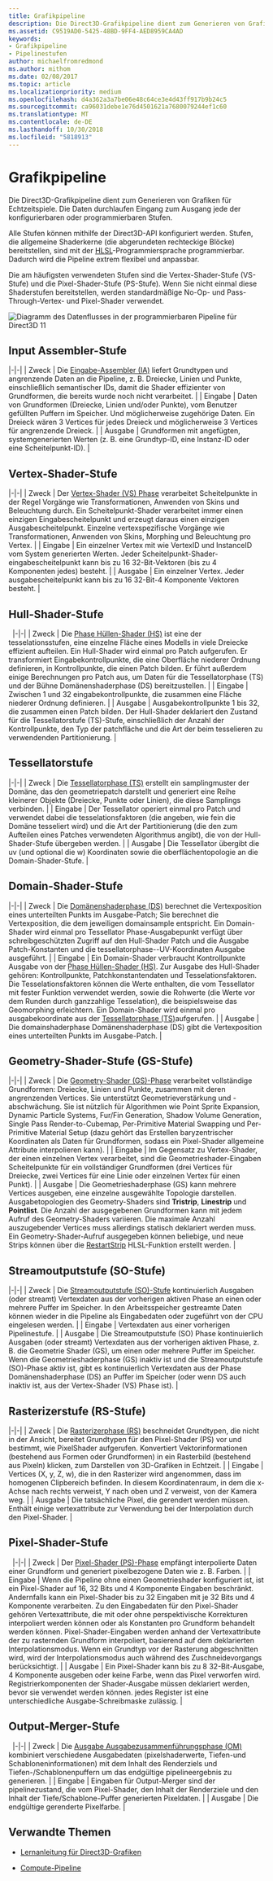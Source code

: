 ```yaml
---
title: Grafikpipeline
description: Die Direct3D-Grafikpipeline dient zum Generieren von Grafiken für Echtzeitspiele. Die Daten durchlaufen vom Eingang zum Ausgang jede der konfigurierbaren oder programmierbaren Stufen.
ms.assetid: C9519AD0-5425-48BD-9FF4-AED8959CA4AD
keywords:
- Grafikpipeline
- Pipelinestufen
author: michaelfromredmond
ms.author: mithom
ms.date: 02/08/2017
ms.topic: article
ms.localizationpriority: medium
ms.openlocfilehash: d4a362a3a7be06e48c64ce3e4d43ff917b9b24c5
ms.sourcegitcommit: ca96031debe1e76d4501621a7680079244ef1c60
ms.translationtype: MT
ms.contentlocale: de-DE
ms.lasthandoff: 10/30/2018
ms.locfileid: "5818913"
---
```

# <a name="graphics-pipeline"></a>Grafikpipeline


Die Direct3D-Grafikpipeline dient zum Generieren von Grafiken für Echtzeitspiele. Die Daten durchlaufen Eingang zum Ausgang jede der konfigurierbaren oder programmierbaren Stufen.

Alle Stufen können mithilfe der Direct3D-API konfiguriert werden. Stufen, die allgemeine Shaderkerne (die abgerundeten rechteckige Blöcke) bereitstellen, sind mit der [HLSL](https://msdn.microsoft.com/library/windows/desktop/bb509561)-Programmiersprache programmierbar. Dadurch wird die Pipeline extrem flexibel und anpassbar.

Die am häufigsten verwendeten Stufen sind die Vertex-Shader-Stufe (VS-Stufe) und die Pixel-Shader-Stufe (PS-Stufe). Wenn Sie nicht einmal diese Shaderstufen bereitstellen, werden standardmäßige No-Op- und Pass-Through-Vertex- und Pixel-Shader verwendet.

![Diagramm des Datenflusses in der programmierbaren Pipeline für Direct3D 11](images/d3d11-pipeline-stages.jpg)

## <a name="input-assembler-stage"></a>Input Assembler-Stufe

|-|-| | Zweck | Die [Eingabe-Assembler (IA)](input-assembler-stage--ia-.md) liefert Grundtypen und angrenzende Daten an die Pipeline, z. B. Dreiecke, Linien und Punkte, einschließlich semantischer IDs, damit die Shader effizienter von Grundformen, die bereits wurde noch nicht verarbeitet. | | Eingabe | Daten von Grundformen (Dreiecke, Linien und/oder Punkte), vom Benutzer gefüllten Puffern im Speicher. Und möglicherweise zugehörige Daten. Ein Dreieck wären 3 Vertices für jedes Dreieck und möglicherweise 3 Vertices für angrenzende Dreieck. | | Ausgabe | Grundformen mit angefügten, systemgenerierten Werten (z. B. eine Grundtyp-ID, eine Instanz-ID oder eine Scheitelpunkt-ID). |

## <a name="vertex-shader-stage"></a>Vertex-Shader-Stufe

|-|-| | Zweck | Der [Vertex-Shader (VS) Phase](vertex-shader-stage--vs-.md) verarbeitet Scheitelpunkte in der Regel Vorgänge wie Transformationen, Anwenden von Skins und Beleuchtung durch. Ein Scheitelpunkt-Shader verarbeitet immer einen einzigen Eingabescheitelpunkt und erzeugt daraus einen einzigen Ausgabescheitelpunkt. Einzelne vertexspezifische Vorgänge wie Transformationen, Anwenden von Skins, Morphing und Beleuchtung pro Vertex. | | Eingabe | Ein einzelner Vertex mit wie VertexID und InstanceID vom System generierten Werten. Jeder Scheitelpunkt-Shader-eingabescheitelpunkt kann bis zu 16 32-Bit-Vektoren (bis zu 4 Komponenten jedes) besteht. | | Ausgabe | Ein einzelner Vertex. Jeder ausgabescheitelpunkt kann bis zu 16 32-Bit-4 Komponente Vektoren besteht. |
 
## <a name="hull-shader-stage"></a>Hull-Shader-Stufe
 
|-|-| | Zweck | Die [Phase Hüllen-Shader (HS)](hull-shader-stage--hs-.md) ist eine der tesselationsstufen, eine einzelne Fläche eines Modells in viele Dreiecke effizient aufteilen. Ein Hull-Shader wird einmal pro Patch aufgerufen. Er transformiert Eingabekontrollpunkte, die eine Oberfläche niederer Ordnung definieren, in Kontrollpunkte, die einen Patch bilden. Er führt außerdem einige Berechnungen pro Patch aus, um Daten für die Tessellatorphase (TS) und der Bühne Domänenshaderphase (DS) bereitzustellen. | | Eingabe | Zwischen 1 und 32 eingabekontrollpunkte, die zusammen eine Fläche niederer Ordnung definieren. | | Ausgabe | Ausgabekontrollpunkte 1 bis 32, die zusammen einen Patch bilden. Der Hull-Shader deklariert den Zustand für die Tessellatorstufe (TS)-Stufe, einschließlich der Anzahl der Kontrollpunkte, den Typ der patchfläche und die Art der beim tesselieren zu verwendenden Partitionierung. |

## <a name="tessellator-stage"></a>Tessellatorstufe

|-|-| | Zweck | Die [Tessellatorphase (TS)](tessellator-stage--ts-.md) erstellt ein samplingmuster der Domäne, das den geometriepatch darstellt und generiert eine Reihe kleinerer Objekte (Dreiecke, Punkte oder Linien), die diese Samplings verbinden. | | Eingabe | Der Tessellator operiert einmal pro Patch und verwendet dabei die tesselationsfaktoren (die angeben, wie fein die Domäne tesseliert wird) und die Art der Partitionierung (die den zum Aufteilen eines Patches verwendeten Algorithmus angibt), die von der Hull-Shader-Stufe übergeben werden. | | Ausgabe | Die Tessellator übergibt die uv (und optional die w) Koordinaten sowie die oberflächentopologie an die Domain-Shader-Stufe. |

## <a name="domain-shader-stage"></a>Domain-Shader-Stufe

|-|-| | Zweck | Die [Domänenshaderphase (DS)](domain-shader-stage--ds-.md) berechnet die Vertexposition eines unterteilten Punkts im Ausgabe-Patch; Sie berechnet die Vertexposition, die dem jeweiligen domainsample entspricht. Ein Domain-Shader wird einmal pro Tessellator Phase-Ausgabepunkt verfügt über schreibgeschützten Zugriff auf den Hull-Shader Patch und die Ausgabe Patch-Konstanten und die tessellatorphase--UV-Koordinaten Ausgabe ausgeführt. | | Eingabe | Ein Domain-Shader verbraucht Kontrollpunkte Ausgabe von der [Phase Hüllen-Shader (HS)](hull-shader-stage--hs-.md). Zur Ausgabe des Hull-Shader gehören: Kontrollpunkte, Patchkonstantendaten und Tesselationsfaktoren. Die Tesselationsfaktoren können die Werte enthalten, die vom Tessellator mit fester Funktion verwendet werden, sowie die Rohwerte (die Werte vor dem Runden durch ganzzahlige Tesselation), die beispielsweise das Geomorphing erleichtern. Ein Domain-Shader wird einmal pro ausgabekoordinate aus der [Tessellatorphase (TS)](tessellator-stage--ts-.md)aufgerufen. | | Ausgabe | Die domainshaderphase Domänenshaderphase (DS) gibt die Vertexposition eines unterteilten Punkts im Ausgabe-Patch. |

## <a name="geometry-shader-stage"></a>Geometry-Shader-Stufe (GS-Stufe)

|-|-| | Zweck | Die [Geometry-Shader (GS)-Phase](geometry-shader-stage--gs-.md) verarbeitet vollständige Grundformen: Dreiecke, Linien und Punkte, zusammen mit deren angrenzenden Vertices. Sie unterstützt Geometrieverstärkung und -abschwächung. Sie ist nützlich für Algorithmen wie Point Sprite Expansion, Dynamic Particle Systems, Fur/Fin Generation, Shadow Volume Generation, Single Pass Render-to-Cubemap, Per-Primitive Material Swapping und Per-Primitive Material Setup (dazu gehört das Erstellen baryzentrischer Koordinaten als Daten für Grundformen, sodass ein Pixel-Shader allgemeine Attribute interpolieren kann). | | Eingabe | Im Gegensatz zu Vertex-Shader, der einen einzelnen Vertex verarbeitet, sind die Geometrieshader-Eingaben Scheitelpunkte für ein vollständiger Grundformen (drei Vertices für Dreiecke, zwei Vertices für eine Linie oder einzelnen Vertex für einen Punkt). | | Ausgabe | Die Geometrieshaderphase (GS) kann mehrere Vertices ausgeben, eine einzelne ausgewählte Topologie darstellen. Ausgabetopologien des Geometry-Shaders sind <strong>Tristrip</strong>, <strong>Linestrip</strong> und <strong>Pointlist</strong>. Die Anzahl der ausgegebenen Grundformen kann mit jedem Aufruf des Geometry-Shaders variieren. Die maximale Anzahl auszugebender Vertices muss allerdings statisch deklariert werden muss. Ein Geometry-Shader-Aufruf ausgegeben können beliebige, und neue Strips können über die [RestartStrip](https://msdn.microsoft.com/library/windows/desktop/bb509660) HLSL-Funktion erstellt werden. |

## <a name="stream-output-stage"></a>Streamoutputstufe (SO-Stufe)

|-|-| | Zweck | Die [Streamoutputstufe (SO)-Stufe](stream-output-stage--so-.md) kontinuierlich Ausgaben (oder streamt) Vertexdaten aus der vorherigen aktiven Phase an einen oder mehrere Puffer im Speicher. In den Arbeitsspeicher gestreamte Daten können wieder in die Pipeline als Eingabedaten oder zugeführt von der CPU eingelesen werden. | | Eingabe | Vertexdaten aus einer vorherigen Pipelinestufe. | | Ausgabe | Die Streamoutputstufe (SO) Phase kontinuierlich Ausgaben (oder streamt) Vertexdaten aus der vorherigen aktiven Phase, z. B. die Geometrie Shader (GS), um einen oder mehrere Puffer im Speicher. Wenn die Geometrieshaderphase (GS) inaktiv ist und die Streamoutputstufe (SO)-Phase aktiv ist, gibt es kontinuierlich Vertexdaten aus der Phase Domänenshaderphase (DS) an Puffer im Speicher (oder wenn DS auch inaktiv ist, aus der Vertex-Shader (VS) Phase ist). |

## <a name="rasterizer-stage"></a>Rasterizerstufe (RS-Stufe)

|-|-| | Zweck | Die [Rasterizerphase (RS)](rasterizer-stage--rs-.md) beschneidet Grundtypen, die nicht in der Ansicht, bereitet Grundtypen für den Pixel-Shader (PS) vor und bestimmt, wie PixelShader aufgerufen. Konvertiert Vektorinformationen (bestehend aus Formen oder Grundformen) in ein Rasterbild (bestehend aus Pixeln) klicken, zum Darstellen von 3D-Grafiken in Echtzeit. | | Eingabe | Vertices (X, y, Z, w), die in den Rasterizer wird angenommen, dass im homogenen Clipbereich befinden. In diesem Koordinatenraum, in dem die x-Achse nach rechts verweist, Y nach oben und Z verweist, von der Kamera weg. | | Ausgabe | Die tatsächliche Pixel, die gerendert werden müssen. Enthält einige vertexattribute zur Verwendung bei der Interpolation durch den Pixel-Shader. |

## <a name="pixel-shader-stage"></a>Pixel-Shader-Stufe
 
|-|-| | Zweck | Der [Pixel-Shader (PS)-Phase](pixel-shader-stage--ps-.md) empfängt interpolierte Daten einer Grundform und generiert pixelbezogene Daten wie z. B. Farben. | | Eingabe | Wenn die Pipeline ohne einen Geometrieshader konfiguriert ist, ist ein Pixel-Shader auf 16, 32 Bits und 4 Komponente Eingaben beschränkt. Andernfalls kann ein Pixel-Shader bis zu 32 Eingaben mit je 32 Bits und 4 Komponente verarbeiten. Zu den Eingabedaten für den Pixel-Shader gehören Vertexattribute, die mit oder ohne perspektivische Korrekturen interpoliert werden können oder als Konstanten pro Grundform behandelt werden können. Pixel-Shader-Eingaben werden anhand der Vertexattribute der zu rasternden Grundform interpoliert, basierend auf dem deklarierten Interpolationsmodus. Wenn ein Grundtyp vor der Rasterung abgeschnitten wird, wird der Interpolationsmodus auch während des Zuschneidevorgangs berücksichtigt. | | Ausgabe | Ein Pixel-Shader kann bis zu 8 32-Bit-Ausgabe, 4 Komponente ausgeben oder keine Farbe, wenn das Pixel verworfen wird. Registrierkomponenten der Shader-Ausgabe müssen deklariert werden, bevor sie verwendet werden können. jedes Register ist eine unterschiedliche Ausgabe-Schreibmaske zulässig. |

## <a name="output-merger-stage"></a>Output-Merger-Stufe
 
|-|-| | Zweck | Die [Ausgabe Ausgabezusammenführungsphase (OM)](output-merger-stage--om-.md) kombiniert verschiedene Ausgabedaten (pixelshaderwerte, Tiefen-und Schabloneninformationen) mit dem Inhalt des Renderziels und Tiefen-/Schablonenpuffern um das endgültige pipelineergebnis zu generieren. | | Eingabe | Eingaben für Output-Merger sind der pipelinezustand, die vom Pixel-Shader, den Inhalt der Renderziele und den Inhalt der Tiefe/Schablone-Puffer generierten Pixeldaten. | | Ausgabe | Die endgültige gerenderte Pixelfarbe. |

## <a name="related-topics"></a>Verwandte Themen

- [Lernanleitung für Direct3D-Grafiken](index.md)

- [Compute-Pipeline](compute-pipeline.md)
